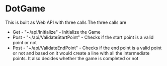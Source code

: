 # DotGame

This is built as Web API with three calls
The three calls are
- Get - "~/api/Initialize" - Initialize the Game
- Post - "~/api/ValidateStartPoint" - Checks if the start point is a valid point or not
- Post - "~/api/ValidateEndPoint" - Checks if the end point is a valid point or not and based on it would create a line with all the intermediate points. It also decides whether the game is completed or not
